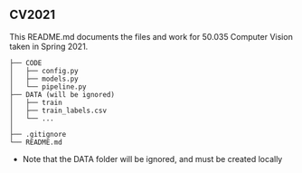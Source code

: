 ## CV2021
This README.md documents the files and work for 50.035 Computer Vision taken in Spring 2021.
```
├── CODE
│   ├── config.py
│   ├── models.py
│   └── pipeline.py
├── DATA (will be ignored)
│   ├── train
│   ├── train_labels.csv
│   └── ...
│
├── .gitignore
└── README.md
```

* Note that the DATA folder will be ignored, and must be created locally
